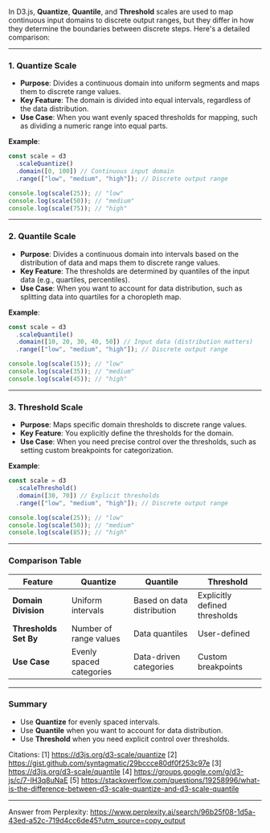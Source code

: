 In D3.js, **Quantize**, **Quantile**, and **Threshold** scales are used to map continuous input domains to discrete output
ranges, but they differ in how they determine the boundaries between discrete steps. Here's a detailed comparison:

---

### **1. Quantize Scale**

- **Purpose**: Divides a continuous domain into uniform segments and maps them to discrete range values.
- **Key Feature**: The domain is divided into equal intervals, regardless of the data distribution.
- **Use Case**: When you want evenly spaced thresholds for mapping, such as dividing a numeric range into equal parts.

**Example**:

```javascript
const scale = d3
  .scaleQuantize()
  .domain([0, 100]) // Continuous input domain
  .range(["low", "medium", "high"]); // Discrete output range

console.log(scale(25)); // "low"
console.log(scale(50)); // "medium"
console.log(scale(75)); // "high"
```

---

### **2. Quantile Scale**

- **Purpose**: Divides a continuous domain into intervals based on the distribution of data and maps them to discrete range
  values.
- **Key Feature**: The thresholds are determined by quantiles of the input data (e.g., quartiles, percentiles).
- **Use Case**: When you want to account for data distribution, such as splitting data into quartiles for a choropleth map.

**Example**:

```javascript
const scale = d3
  .scaleQuantile()
  .domain([10, 20, 30, 40, 50]) // Input data (distribution matters)
  .range(["low", "medium", "high"]); // Discrete output range

console.log(scale(15)); // "low"
console.log(scale(35)); // "medium"
console.log(scale(45)); // "high"
```

---

### **3. Threshold Scale**

- **Purpose**: Maps specific domain thresholds to discrete range values.
- **Key Feature**: You explicitly define the thresholds for the domain.
- **Use Case**: When you need precise control over the thresholds, such as setting custom breakpoints for categorization.

**Example**:

```javascript
const scale = d3
  .scaleThreshold()
  .domain([30, 70]) // Explicit thresholds
  .range(["low", "medium", "high"]); // Discrete output range

console.log(scale(25)); // "low"
console.log(scale(50)); // "medium"
console.log(scale(85)); // "high"
```

---

### Comparison Table

| Feature               | Quantize                 | Quantile                   | Threshold                     |
| --------------------- | ------------------------ | -------------------------- | ----------------------------- |
| **Domain Division**   | Uniform intervals        | Based on data distribution | Explicitly defined thresholds |
| **Thresholds Set By** | Number of range values   | Data quantiles             | User-defined                  |
| **Use Case**          | Evenly spaced categories | Data-driven categories     | Custom breakpoints            |

---

### Summary

- Use **Quantize** for evenly spaced intervals.
- Use **Quantile** when you want to account for data distribution.
- Use **Threshold** when you need explicit control over thresholds.

Citations: [1] https://d3js.org/d3-scale/quantize [2] https://gist.github.com/syntagmatic/29bccce80df0f253c97e [3]
https://d3js.org/d3-scale/quantile [4] https://groups.google.com/g/d3-js/c/7-IH3q8uNaE [5]
https://stackoverflow.com/questions/19258996/what-is-the-difference-between-d3-scale-quantize-and-d3-scale-quantile

---

Answer from Perplexity: https://www.perplexity.ai/search/96b25f08-1d5a-43ed-a52c-719d4cc6de45?utm_source=copy_output
